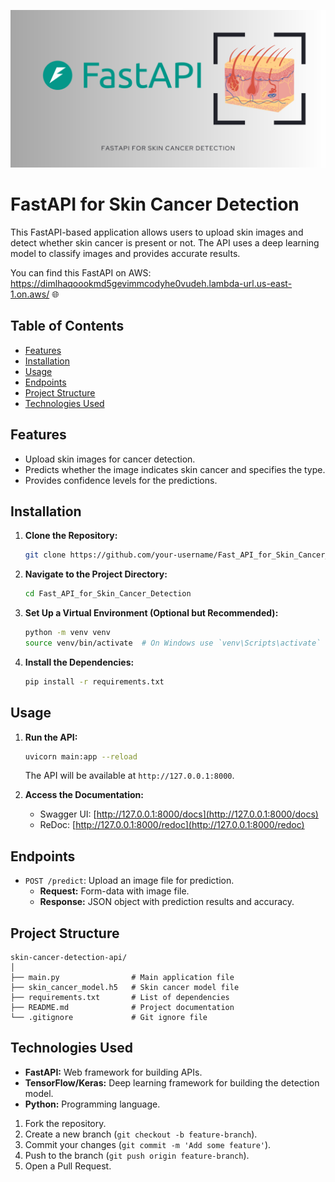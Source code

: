 ![Logo](fastapi.png)

# FastAPI for Skin Cancer Detection

This FastAPI-based application allows users to upload skin images and detect whether skin cancer is present or not. The API uses a deep learning model to classify images and provides accurate results.

You can find this FastAPI on AWS: https://dimlhaqoookmd5gevimmcodyhe0vudeh.lambda-url.us-east-1.on.aws/ 🌐

## Table of Contents
- [Features](#features)
- [Installation](#installation)
- [Usage](#usage)
- [Endpoints](#endpoints)
- [Project Structure](#project-structure)
- [Technologies Used](#technologies-used)
                    
## Features
- Upload skin images for cancer detection.
- Predicts whether the image indicates skin cancer and specifies the type.
- Provides confidence levels for the predictions.

## Installation

1. **Clone the Repository:**
   ```bash
   git clone https://github.com/your-username/Fast_API_for_Skin_Cancer_Detection.git
   ```
2. **Navigate to the Project Directory:**
   ```bash
   cd Fast_API_for_Skin_Cancer_Detection
   ```
3. **Set Up a Virtual Environment (Optional but Recommended):**
   ```bash
   python -m venv venv
   source venv/bin/activate  # On Windows use `venv\Scripts\activate`
   ```
4. **Install the Dependencies:**
   ```bash
   pip install -r requirements.txt
   ```

## Usage

1. **Run the API:**
   ```bash
   uvicorn main:app --reload
   ```
   The API will be available at `http://127.0.0.1:8000`.

2. **Access the Documentation:**
   - Swagger UI: [http://127.0.0.1:8000/docs](http://127.0.0.1:8000/docs)
   - ReDoc: [http://127.0.0.1:8000/redoc](http://127.0.0.1:8000/redoc)

## Endpoints

- `POST /predict`: Upload an image file for prediction.
  - **Request:** Form-data with image file.
  - **Response:** JSON object with prediction results and accuracy.

## Project Structure
```
skin-cancer-detection-api/
│
├── main.py                # Main application file
├── skin_cancer_model.h5   # Skin cancer model file
├── requirements.txt       # List of dependencies
├── README.md              # Project documentation
└── .gitignore             # Git ignore file
```

## Technologies Used
- **FastAPI:** Web framework for building APIs.
- **TensorFlow/Keras:** Deep learning framework for building the detection model.
- **Python:** Programming language.

1. Fork the repository.
2. Create a new branch (`git checkout -b feature-branch`).
3. Commit your changes (`git commit -m 'Add some feature'`).
4. Push to the branch (`git push origin feature-branch`).
5. Open a Pull Request.
                      

